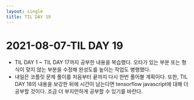 ```yaml
---
layout: single
title: TIL DAY 19
---
```

# 2021-08-07-TIL DAY 19

- TIL DAY 1 ~ TIL DAY 17까지 공부한 내용을 복습했다. 오타가 있는 부분 또는 형식이 맞지 않는 부분을 수정해 완성도를 높이는 작업도 병행했다.
- 내일은 코플릿 문제 풀이를 처음부터 끝까지 다시 한번 풀어볼 계획이다. 또한, TIL DAY 18의 내용을 보강한 뒤에 시간이 남는다면 tensorflow javascript에 대해 더 공부할 것이다. 조금 더 부지런하게 공부할 수 있기를 바란다.

